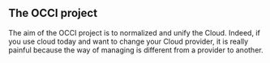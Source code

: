 ## The OCCI project

The aim of the OCCI project is to normalized and unify the Cloud. Indeed, if you use cloud today
and want to change your Cloud provider, it is really painful because the way of managing is
different from a provider to another.
